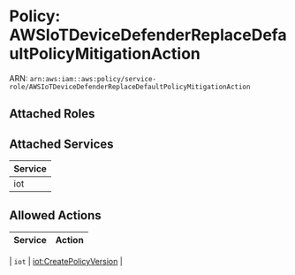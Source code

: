 # Policy: AWSIoTDeviceDefenderReplaceDefaultPolicyMitigationAction

ARN: `arn:aws:iam::aws:policy/service-role/AWSIoTDeviceDefenderReplaceDefaultPolicyMitigationAction`

## Attached Roles

## Attached Services

| Service |
|---------|
| iot |

## Allowed Actions

| Service | Action |
|:-------:|--------|

| `iot` | [iot:CreatePolicyVersion](../actions.md#iot:createpolicyversion) |
